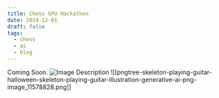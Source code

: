 ```yaml
---
title: Chess GPU Hackathon
date: 2024-12-01
draft: false
tags:
  - chess
  - ai
  - blog
---
```

Coming Soon.
![Image Description](/attachments/Screenshot%202024-10-09%20at%2010.45.28AM.png)
![[pngtree-skeleton-playing-guitar-halloween-skeleton-playing-guitar-illustration-generative-ai-png-image_11578828.png]]